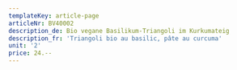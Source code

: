 ```yaml
---
templateKey: article-page
articleNr: BV40002
description_de: Bio vegane Basilikum-Triangoli im Kurkumateig
description_fr: 'Triangoli bio au basilic, pâte au curcuma'
unit: '2'
price: 24.--
---
```


